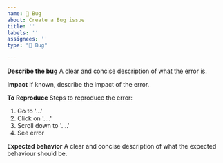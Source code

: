 ```yaml
---
name: 🐛 Bug
about: Create a Bug issue
title: ''
labels: ''
assignees: ''
type: "🐛 Bug"

---
```


**Describe the bug**
A clear and concise description of what the error is.

**Impact**
If known, describe the impact of the error.

**To Reproduce**
Steps to reproduce the error:
1. Go to '...'
2. Click on '....'
3. Scroll down to '....'
4. See error

**Expected behavior**
A clear and concise description of what the expected behaviour should be.
